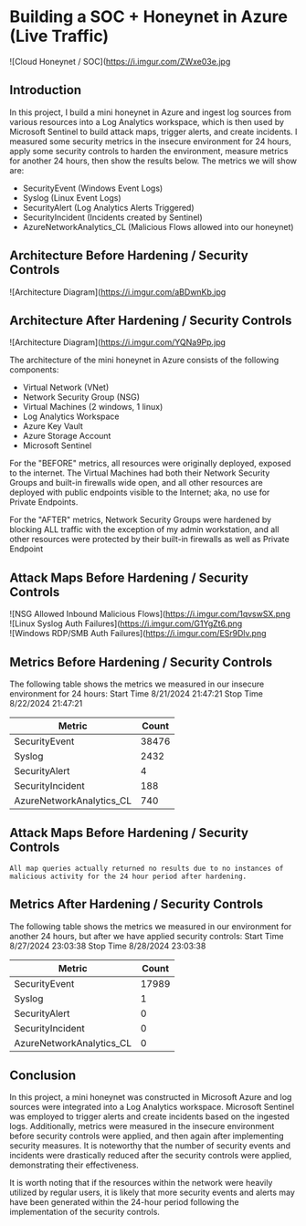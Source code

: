 # Building a SOC + Honeynet in Azure (Live Traffic)
![Cloud Honeynet / SOC](https://i.imgur.com/ZWxe03e.jpg

## Introduction

In this project, I build a mini honeynet in Azure and ingest log sources from various resources into a Log Analytics workspace, which is then used by Microsoft Sentinel to build attack maps, trigger alerts, and create incidents. I measured some security metrics in the insecure environment for 24 hours, apply some security controls to harden the environment, measure metrics for another 24 hours, then show the results below. The metrics we will show are:

- SecurityEvent (Windows Event Logs)
- Syslog (Linux Event Logs)
- SecurityAlert (Log Analytics Alerts Triggered)
- SecurityIncident (Incidents created by Sentinel)
- AzureNetworkAnalytics_CL (Malicious Flows allowed into our honeynet)

## Architecture Before Hardening / Security Controls
![Architecture Diagram](https://i.imgur.com/aBDwnKb.jpg

## Architecture After Hardening / Security Controls
![Architecture Diagram](https://i.imgur.com/YQNa9Pp.jpg

The architecture of the mini honeynet in Azure consists of the following components:

- Virtual Network (VNet)
- Network Security Group (NSG)
- Virtual Machines (2 windows, 1 linux)
- Log Analytics Workspace
- Azure Key Vault
- Azure Storage Account
- Microsoft Sentinel

For the "BEFORE" metrics, all resources were originally deployed, exposed to the internet. The Virtual Machines had both their Network Security Groups and built-in firewalls wide open, and all other resources are deployed with public endpoints visible to the Internet; aka, no use for Private Endpoints.

For the "AFTER" metrics, Network Security Groups were hardened by blocking ALL traffic with the exception of my admin workstation, and all other resources were protected by their built-in firewalls as well as Private Endpoint

## Attack Maps Before Hardening / Security Controls
![NSG Allowed Inbound Malicious Flows](https://i.imgur.com/1qvswSX.png<br>
![Linux Syslog Auth Failures](https://i.imgur.com/G1YgZt6.png<br>
![Windows RDP/SMB Auth Failures](https://i.imgur.com/ESr9Dlv.png<br>

## Metrics Before Hardening / Security Controls

The following table shows the metrics we measured in our insecure environment for 24 hours:
Start Time 8/21/2024 21:47:21
Stop Time 8/22/2024 21:47:21

| Metric                   | Count
| ------------------------ | -----
| SecurityEvent            | 38476
| Syslog                   | 2432
| SecurityAlert            | 4
| SecurityIncident         | 188
| AzureNetworkAnalytics_CL | 740

## Attack Maps Before Hardening / Security Controls

```All map queries actually returned no results due to no instances of malicious activity for the 24 hour period after hardening.```

## Metrics After Hardening / Security Controls

The following table shows the metrics we measured in our environment for another 24 hours, but after we have applied security controls:
Start Time 8/27/2024 23:03:38
Stop Time	8/28/2024 23:03:38

| Metric                   | Count
| ------------------------ | -----
| SecurityEvent            | 17989
| Syslog                   | 1
| SecurityAlert            | 0
| SecurityIncident         | 0
| AzureNetworkAnalytics_CL | 0

## Conclusion

In this project, a mini honeynet was constructed in Microsoft Azure and log sources were integrated into a Log Analytics workspace. Microsoft Sentinel was employed to trigger alerts and create incidents based on the ingested logs. Additionally, metrics were measured in the insecure environment before security controls were applied, and then again after implementing security measures. It is noteworthy that the number of security events and incidents were drastically reduced after the security controls were applied, demonstrating their effectiveness.

It is worth noting that if the resources within the network were heavily utilized by regular users, it is likely that more security events and alerts may have been generated within the 24-hour period following the implementation of the security controls.
